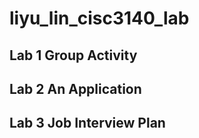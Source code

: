 # liyu_lin_cisc3140_lab
Lab 1 Group Activity
--------------------
Lab 2 An Application
--------------------
Lab 3 Job Interview Plan
--------------------
